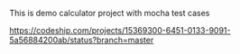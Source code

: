 This is demo calculator project with mocha test cases

https://codeship.com/projects/15369300-6451-0133-9091-5a56884200ab/status?branch=master
